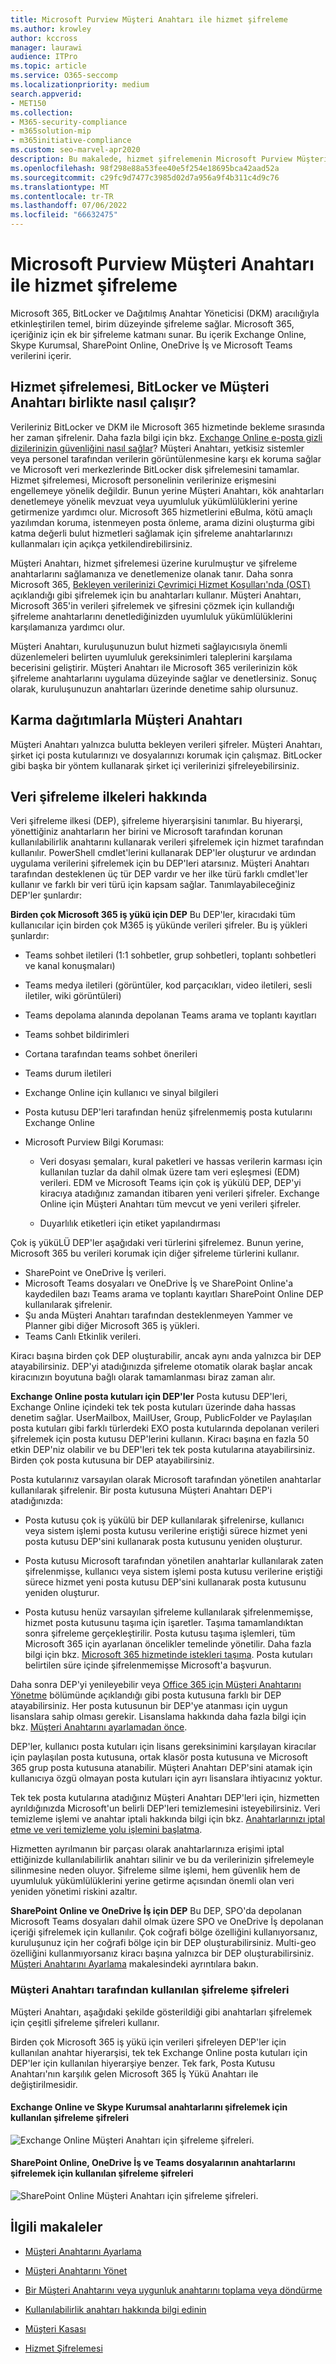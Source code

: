 ```yaml
---
title: Microsoft Purview Müşteri Anahtarı ile hizmet şifreleme
ms.author: krowley
author: kccross
manager: laurawi
audience: ITPro
ms.topic: article
ms.service: O365-seccomp
ms.localizationpriority: medium
search.appverid:
- MET150
ms.collection:
- M365-security-compliance
- m365solution-mip
- m365initiative-compliance
ms.custom: seo-marvel-apr2020
description: Bu makalede, hizmet şifrelemenin Microsoft Purview Müşteri Anahtarı ile nasıl çalıştığını öğreneceksiniz.
ms.openlocfilehash: 98f298e88a53fee40e5f254e18695bca42aad52a
ms.sourcegitcommit: c29fc9d7477c3985d02d7a956a9f4b311c4d9c76
ms.translationtype: MT
ms.contentlocale: tr-TR
ms.lasthandoff: 07/06/2022
ms.locfileid: "66632475"
---
```

# <a name="service-encryption-with-microsoft-purview-customer-key"></a>Microsoft Purview Müşteri Anahtarı ile hizmet şifreleme

Microsoft 365, BitLocker ve Dağıtılmış Anahtar Yöneticisi (DKM) aracılığıyla etkinleştirilen temel, birim düzeyinde şifreleme sağlar. Microsoft 365, içeriğiniz için ek bir şifreleme katmanı sunar. Bu içerik Exchange Online, Skype Kurumsal, SharePoint Online, OneDrive İş ve Microsoft Teams verilerini içerir.

## <a name="how-service-encryption-bitlocker-and-customer-key-work-together"></a>Hizmet şifrelemesi, BitLocker ve Müşteri Anahtarı birlikte nasıl çalışır?

Verileriniz BitLocker ve DKM ile Microsoft 365 hizmetinde bekleme sırasında her zaman şifrelenir. Daha fazla bilgi için bkz. [Exchange Online e-posta gizli dizilerinizin güvenliğini nasıl sağlar](exchange-online-secures-email-secrets.md)? Müşteri Anahtarı, yetkisiz sistemler veya personel tarafından verilerin görüntülenmesine karşı ek koruma sağlar ve Microsoft veri merkezlerinde BitLocker disk şifrelemesini tamamlar. Hizmet şifrelemesi, Microsoft personelinin verilerinize erişmesini engellemeye yönelik değildir. Bunun yerine Müşteri Anahtarı, kök anahtarları denetlemeye yönelik mevzuat veya uyumluluk yükümlülüklerini yerine getirmenize yardımcı olur. Microsoft 365 hizmetlerini eBulma, kötü amaçlı yazılımdan koruma, istenmeyen posta önleme, arama dizini oluşturma gibi katma değerli bulut hizmetleri sağlamak için şifreleme anahtarlarınızı kullanmaları için açıkça yetkilendirebilirsiniz.

Müşteri Anahtarı, hizmet şifrelemesi üzerine kurulmuştur ve şifreleme anahtarlarını sağlamanıza ve denetlemenize olanak tanır. Daha sonra Microsoft 365, [Bekleyen verilerinizi Çevrimiçi Hizmet Koşulları'nda (OST)](https://www.microsoft.com/licensing/product-licensing/products.aspx) açıklandığı gibi şifrelemek için bu anahtarları kullanır. Müşteri Anahtarı, Microsoft 365'in verileri şifrelemek ve şifresini çözmek için kullandığı şifreleme anahtarlarını denetlediğinizden uyumluluk yükümlülüklerini karşılamanıza yardımcı olur.
  
Müşteri Anahtarı, kuruluşunuzun bulut hizmeti sağlayıcısıyla önemli düzenlemeleri belirten uyumluluk gereksinimleri taleplerini karşılama becerisini geliştirir. Müşteri Anahtarı ile Microsoft 365 verilerinizin kök şifreleme anahtarlarını uygulama düzeyinde sağlar ve denetlersiniz. Sonuç olarak, kuruluşunuzun anahtarları üzerinde denetime sahip olursunuz.

## <a name="customer-key-with-hybrid-deployments"></a>Karma dağıtımlarla Müşteri Anahtarı

Müşteri Anahtarı yalnızca bulutta bekleyen verileri şifreler. Müşteri Anahtarı, şirket içi posta kutularınızı ve dosyalarınızı korumak için çalışmaz. BitLocker gibi başka bir yöntem kullanarak şirket içi verilerinizi şifreleyebilirsiniz.

## <a name="about-data-encryption-policies"></a>Veri şifreleme ilkeleri hakkında

Veri şifreleme ilkesi (DEP), şifreleme hiyerarşisini tanımlar. Bu hiyerarşi, yönettiğiniz anahtarların her birini ve Microsoft tarafından korunan kullanılabilirlik anahtarını kullanarak verileri şifrelemek için hizmet tarafından kullanılır. PowerShell cmdlet'lerini kullanarak DEP'ler oluşturur ve ardından uygulama verilerini şifrelemek için bu DEP'leri atarsınız. Müşteri Anahtarı tarafından desteklenen üç tür DEP vardır ve her ilke türü farklı cmdlet'ler kullanır ve farklı bir veri türü için kapsam sağlar. Tanımlayabileceğiniz DEP'ler şunlardır:

**Birden çok Microsoft 365 iş yükü için DEP** Bu DEP'ler, kiracıdaki tüm kullanıcılar için birden çok M365 iş yükünde verileri şifreler. Bu iş yükleri şunlardır:

- Teams sohbet iletileri (1:1 sohbetler, grup sohbetleri, toplantı sohbetleri ve kanal konuşmaları)
- Teams medya iletileri (görüntüler, kod parçacıkları, video iletileri, sesli iletiler, wiki görüntüleri)
- Teams depolama alanında depolanan Teams arama ve toplantı kayıtları
- Teams sohbet bildirimleri
- Cortana tarafından teams sohbet önerileri
- Teams durum iletileri
- Exchange Online için kullanıcı ve sinyal bilgileri
- Posta kutusu DEP'leri tarafından henüz şifrelenmemiş posta kutularını Exchange Online
- Microsoft Purview Bilgi Koruması:

  - Veri dosyası şemaları, kural paketleri ve hassas verilerin karması için kullanılan tuzlar da dahil olmak üzere tam veri eşleşmesi (EDM) verileri. EDM ve Microsoft Teams için çok iş yükülü DEP, DEP'yi kiracıya atadığınız zamandan itibaren yeni verileri şifreler. Exchange Online için Müşteri Anahtarı tüm mevcut ve yeni verileri şifreler.

  - Duyarlılık etiketleri için etiket yapılandırması

Çok iş yüküLÜ DEP'ler aşağıdaki veri türlerini şifrelemez. Bunun yerine, Microsoft 365 bu verileri korumak için diğer şifreleme türlerini kullanır.

- SharePoint ve OneDrive İş verileri.
- Microsoft Teams dosyaları ve OneDrive İş ve SharePoint Online'a kaydedilen bazı Teams arama ve toplantı kayıtları SharePoint Online DEP kullanılarak şifrelenir.
- Şu anda Müşteri Anahtarı tarafından desteklenmeyen Yammer ve Planner gibi diğer Microsoft 365 iş yükleri.
- Teams Canlı Etkinlik verileri.

Kiracı başına birden çok DEP oluşturabilir, ancak aynı anda yalnızca bir DEP atayabilirsiniz. DEP'yi atadığınızda şifreleme otomatik olarak başlar ancak kiracınızın boyutuna bağlı olarak tamamlanması biraz zaman alır.

**Exchange Online posta kutuları için DEP'ler** Posta kutusu DEP'leri, Exchange Online içindeki tek tek posta kutuları üzerinde daha hassas denetim sağlar. UserMailbox, MailUser, Group, PublicFolder ve Paylaşılan posta kutuları gibi farklı türlerdeki EXO posta kutularında depolanan verileri şifrelemek için posta kutusu DEP'lerini kullanın. Kiracı başına en fazla 50 etkin DEP'niz olabilir ve bu DEP'leri tek tek posta kutularına atayabilirsiniz. Birden çok posta kutusuna bir DEP atayabilirsiniz.

Posta kutularınız varsayılan olarak Microsoft tarafından yönetilen anahtarlar kullanılarak şifrelenir. Bir posta kutusuna Müşteri Anahtarı DEP'i atadığınızda:

- Posta kutusu çok iş yükülü bir DEP kullanılarak şifrelenirse, kullanıcı veya sistem işlemi posta kutusu verilerine eriştiği sürece hizmet yeni posta kutusu DEP'sini kullanarak posta kutusunu yeniden oluşturur.

- Posta kutusu Microsoft tarafından yönetilen anahtarlar kullanılarak zaten şifrelenmişse, kullanıcı veya sistem işlemi posta kutusu verilerine eriştiği sürece hizmet yeni posta kutusu DEP'sini kullanarak posta kutusunu yeniden oluşturur.

- Posta kutusu henüz varsayılan şifreleme kullanılarak şifrelenmemişse, hizmet posta kutusunu taşıma için işaretler. Taşıma tamamlandıktan sonra şifreleme gerçekleştirilir. Posta kutusu taşıma işlemleri, tüm Microsoft 365 için ayarlanan öncelikler temelinde yönetilir. Daha fazla bilgi için bkz. [Microsoft 365 hizmetinde istekleri taşıma](/exchange/mailbox-migration/office-365-migration-best-practices#move-requests-in-the-microsoft-365-or-office-365-service). Posta kutuları belirtilen süre içinde şifrelenmemişse Microsoft'a başvurun.

Daha sonra DEP'yi yenileyebilir veya [Office 365 için Müşteri Anahtarını Yönetme](customer-key-manage.md) bölümünde açıklandığı gibi posta kutusuna farklı bir DEP atayabilirsiniz. Her posta kutusunun bir DEP'ye atanması için uygun lisanslara sahip olması gerekir. Lisanslama hakkında daha fazla bilgi için bkz. [Müşteri Anahtarını ayarlamadan önce](customer-key-set-up.md#before-you-set-up-customer-key).

DEP'ler, kullanıcı posta kutuları için lisans gereksinimini karşılayan kiracılar için paylaşılan posta kutusuna, ortak klasör posta kutusuna ve Microsoft 365 grup posta kutusuna atanabilir. Müşteri Anahtarı DEP'sini atamak için kullanıcıya özgü olmayan posta kutuları için ayrı lisanslara ihtiyacınız yoktur.

Tek tek posta kutularına atadığınız Müşteri Anahtarı DEP'leri için, hizmetten ayrıldığınızda Microsoft'un belirli DEP'leri temizlemesini isteyebilirsiniz. Veri temizleme işlemi ve anahtar iptali hakkında bilgi için bkz. [Anahtarlarınızı iptal etme ve veri temizleme yolu işlemini başlatma](customer-key-manage.md#revoke-your-keys-and-start-the-data-purge-path-process).

Hizmetten ayrılmanın bir parçası olarak anahtarlarınıza erişimi iptal ettiğinizde kullanılabilirlik anahtarı silinir ve bu da verilerinizin şifrelemeyle silinmesine neden oluyor. Şifreleme silme işlemi, hem güvenlik hem de uyumluluk yükümlülüklerini yerine getirme açısından önemli olan veri yeniden yönetimi riskini azaltır.

**SharePoint Online ve OneDrive İş için DEP** Bu DEP, SPO'da depolanan Microsoft Teams dosyaları dahil olmak üzere SPO ve OneDrive İş depolanan içeriği şifrelemek için kullanılır. Çok coğrafi bölge özelliğini kullanıyorsanız, kuruluşunuz için her coğrafi bölge için bir DEP oluşturabilirsiniz. Multi-geo özelliğini kullanmıyorsanız kiracı başına yalnızca bir DEP oluşturabilirsiniz. [Müşteri Anahtarını Ayarlama](customer-key-set-up.md) makalesindeki ayrıntılara bakın.

### <a name="encryption-ciphers-used-by-customer-key"></a>Müşteri Anahtarı tarafından kullanılan şifreleme şifreleri

Müşteri Anahtarı, aşağıdaki şekilde gösterildiği gibi anahtarları şifrelemek için çeşitli şifreleme şifreleri kullanır.

Birden çok Microsoft 365 iş yükü için verileri şifreleyen DEP'ler için kullanılan anahtar hiyerarşisi, tek tek Exchange Online posta kutuları için DEP'ler için kullanılan hiyerarşiye benzer. Tek fark, Posta Kutusu Anahtarı'nın karşılık gelen Microsoft 365 İş Yükü Anahtarı ile değiştirilmesidir.

#### <a name="encryption-ciphers-used-to-encrypt-keys-for-exchange-online-and-skype-for-business"></a>Exchange Online ve Skype Kurumsal anahtarlarını şifrelemek için kullanılan şifreleme şifreleri

![Exchange Online Müşteri Anahtarı için şifreleme şifreleri.](../media/customerkeyencryptionhierarchiesexchangeskype.png)

#### <a name="encryption-ciphers-used-to-encrypt-keys-for-sharepoint-online-onedrive-for-business-and-teams-files"></a>SharePoint Online, OneDrive İş ve Teams dosyalarının anahtarlarını şifrelemek için kullanılan şifreleme şifreleri

![SharePoint Online Müşteri Anahtarı için şifreleme şifreleri.](../media/customerkeyencryptionhierarchiessharepointonedriveteamsfiles.png)

## <a name="related-articles"></a>İlgili makaleler

- [Müşteri Anahtarını Ayarlama](customer-key-set-up.md)

- [Müşteri Anahtarını Yönet](customer-key-manage.md)

- [Bir Müşteri Anahtarını veya uygunluk anahtarını toplama veya döndürme](customer-key-availability-key-roll.md)

- [Kullanılabilirlik anahtarı hakkında bilgi edinin](customer-key-availability-key-understand.md)

- [Müşteri Kasası](customer-lockbox-requests.md)

- [Hizmet Şifrelemesi](office-365-service-encryption.md)
